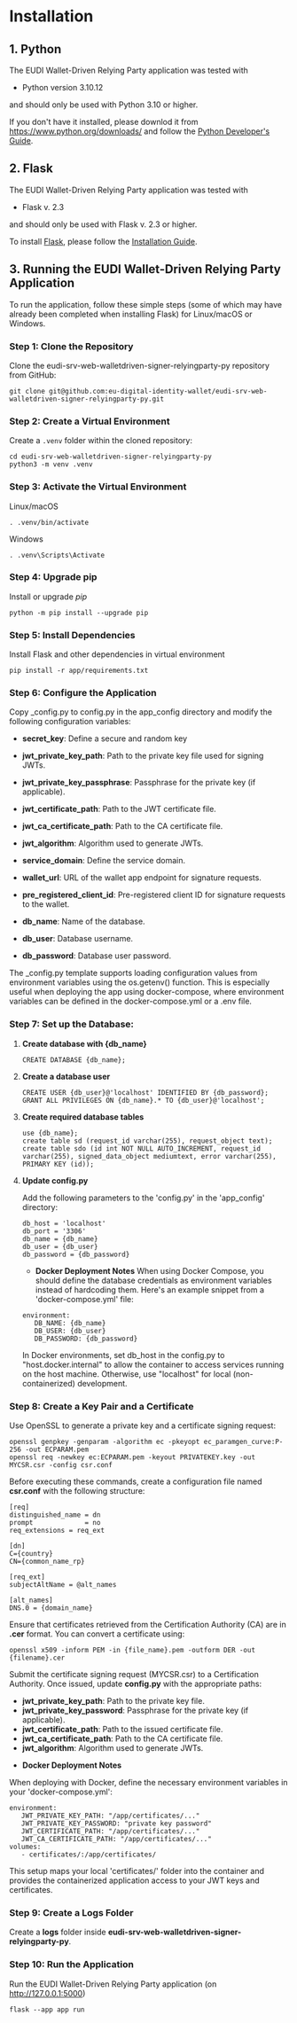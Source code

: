 # Installation

## 1. Python

The EUDI Wallet-Driven Relying Party application was tested with

- Python version 3.10.12

and should only be used with Python 3.10 or higher.

If you don't have it installed, please downlod it from <https://www.python.org/downloads/> and follow the [Python Developer's Guide](https://devguide.python.org/getting-started/).

## 2. Flask

The EUDI Wallet-Driven Relying Party application was tested with

- Flask v. 2.3

and should only be used with Flask v. 2.3 or higher.

To install [Flask](https://flask.palletsprojects.com/en/2.3.x/), please follow the [Installation Guide](https://flask.palletsprojects.com/en/2.3.x/installation/).

## 3. Running the EUDI Wallet-Driven Relying Party Application

To run the application, follow these simple steps (some of which may have already been completed when installing Flask) for Linux/macOS or Windows.

### Step 1: Clone the Repository

Clone the eudi-srv-web-walletdriven-signer-relyingparty-py repository from GitHub:

```shell
git clone git@github.com:eu-digital-identity-wallet/eudi-srv-web-walletdriven-signer-relyingparty-py.git
```

### Step 2: Create a Virtual Environment

Create a `.venv` folder within the cloned repository:

```shell
cd eudi-srv-web-walletdriven-signer-relyingparty-py
python3 -m venv .venv
```

### Step 3: Activate the Virtual Environment

Linux/macOS

```shell
. .venv/bin/activate
```

Windows

```shell
. .venv\Scripts\Activate
```

### Step 4: Upgrade pip

Install or upgrade _pip_

```shell
python -m pip install --upgrade pip
```

### Step 5: Install Dependencies

Install Flask and other dependencies in virtual environment

```shell
pip install -r app/requirements.txt
```

### Step 6: Configure the Application

Copy \_config.py to config.py in the app_config directory and modify the following configuration variables:

- **secret_key**: Define a secure and random key

- **jwt_private_key_path**: Path to the private key file used for signing JWTs. 
- **jwt_private_key_passphrase**: Passphrase for the private key (if applicable).
- **jwt_certificate_path**: Path to the JWT certificate file.
- **jwt_ca_certificate_path**: Path to the CA certificate file.
- **jwt_algorithm**: Algorithm used to generate JWTs.

- **service_domain**: Define the service domain.
- **wallet_url**: URL of the wallet app endpoint for signature requests.
- **pre_registered_client_id**: Pre-registered client ID for signature requests to the wallet.

- **db_name**: Name of the database.
- **db_user**: Database username.
- **db_password**: Database user password.

The \_config.py template supports loading configuration values from environment variables using the os.getenv() function. 
This is especially useful when deploying the app using docker-compose, where environment variables can be defined in the docker-compose.yml or a .env file.

### Step 7: Set up the Database:

1. **Create database with {db_name}**

    ```
    CREATE DATABASE {db_name};
    ```

2. **Create a database user**

    ```
    CREATE USER {db_user}@'localhost' IDENTIFIED BY {db_password};
    GRANT ALL PRIVILEGES ON {db_name}.* TO {db_user}@'localhost';
    ```

3. **Create required database tables**

    ```
    use {db_name};
    create table sd (request_id varchar(255), request_object text);
    create table sdo (id int NOT NULL AUTO_INCREMENT, request_id varchar(255), signed_data_object mediumtext, error varchar(255), PRIMARY KEY (id));
    ```

4. **Update config.py**

    Add the following parameters to the 'config.py' in the 'app_config' directory:
    
    ```
    db_host = 'localhost'
    db_port = '3306'
    db_name = {db_name}
    db_user = {db_user}
    db_password = {db_password}
    ```

   * **Docker Deployment Notes**
   When using Docker Compose, you should define the database credentials as environment variables instead of hardcoding them. 
   Here's an example snippet from a 'docker-compose.yml' file:
   ```
   environment:
      DB_NAME: {db_name}
      DB_USER: {db_user}
      DB_PASSWORD: {db_password}
   ```
   In Docker environments, set db_host in the config.py to "host.docker.internal" to allow the container to access services running on the host machine.
   Otherwise, use "localhost" for local (non-containerized) development.

### Step 8: Create a Key Pair and a Certificate

Use OpenSSL to generate a private key and a certificate signing request:
```
openssl genpkey -genparam -algorithm ec -pkeyopt ec_paramgen_curve:P-256 -out ECPARAM.pem
openssl req -newkey ec:ECPARAM.pem -keyout PRIVATEKEY.key -out MYCSR.csr -config csr.conf
```

Before executing these commands, create a configuration file named **csr.conf** with the following structure:
```
[req]
distinguished_name = dn
prompt             = no
req_extensions = req_ext

[dn]
C={country}
CN={common_name_rp}

[req_ext]
subjectAltName = @alt_names

[alt_names]
DNS.0 = {domain_name}
```

Ensure that certificates retrieved from the Certification Authority (CA) are in **.cer** format. You can convert a certificate using:
```
openssl x509 -inform PEM -in {file_name}.pem -outform DER -out {filename}.cer
```

Submit the certificate signing request (MYCSR.csr) to a Certification Authority. 
Once issued, update **config.py** with the appropriate paths:
- **jwt_private_key_path**: Path to the private key file.
- **jwt_private_key_password**: Passphrase for the private key (if applicable).
- **jwt_certificate_path**: Path to the issued certificate file.
- **jwt_ca_certificate_path**: Path to the CA certificate file.
- **jwt_algorithm**: Algorithm used to generate JWTs.

* **Docker Deployment Notes**

When deploying with Docker, define the necessary environment variables in your 'docker-compose.yml':
```
environment:
   JWT_PRIVATE_KEY_PATH: "/app/certificates/..."
   JWT_PRIVATE_KEY_PASSWORD: "private key password"
   JWT_CERTIFICATE_PATH: "/app/certificates/..."
   JWT_CA_CERTIFICATE_PATH: "/app/certificates/..."
volumes:
   - certificates/:/app/certificates/
```
This setup maps your local 'certificates/' folder into the container and provides the containerized application access to your JWT keys and certificates.

### Step 9: Create a Logs Folder

Create a **logs** folder inside **eudi-srv-web-walletdriven-signer-relyingparty-py**.

### Step 10: Run the Application

Run the EUDI Wallet-Driven Relying Party application (on <http://127.0.0.1:5000>)

```shell
flask --app app run
```
